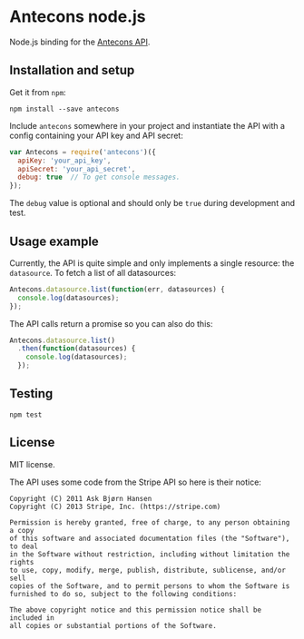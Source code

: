 Antecons node.js
================

Node.js binding for the [Antecons API](https://api.antecons.net).

Installation and setup
----------------------

Get it from `npm`:

    npm install --save antecons

Include `antecons` somewhere in your project and instantiate the API with a
config containing your API key and API secret:

```js    
var Antecons = require('antecons')({
  apiKey: 'your_api_key',
  apiSecret: 'your_api_secret',
  debug: true  // To get console messages.
});
```

The `debug` value is optional and should only be `true` during development and
test.

Usage example
-------------

Currently, the API is quite simple and only implements a single resource: the
`datasource`. To fetch a list of all datasources:

```js
Antecons.datasource.list(function(err, datasources) {
  console.log(datasources);
});
```

The API calls return a promise so you can also do this:

```js
Antecons.datasource.list()
  .then(function(datasources) {
    console.log(datasources);
  });
```

Testing
-------

    npm test

License
-------

MIT license.

The API uses some code from the Stripe API so here is their notice:

    Copyright (C) 2011 Ask Bjørn Hansen
    Copyright (C) 2013 Stripe, Inc. (https://stripe.com)

    Permission is hereby granted, free of charge, to any person obtaining a copy
    of this software and associated documentation files (the "Software"), to deal
    in the Software without restriction, including without limitation the rights
    to use, copy, modify, merge, publish, distribute, sublicense, and/or sell
    copies of the Software, and to permit persons to whom the Software is
    furnished to do so, subject to the following conditions:

    The above copyright notice and this permission notice shall be included in
    all copies or substantial portions of the Software.
